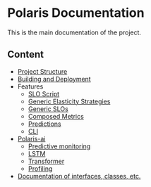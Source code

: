 # Polaris Documentation

This is the main documentation of the project.


## Content

* [Project Structure](./project-structure.md)
* [Building and Deployment](./deployment)
* Features
    * [SLO Script](./features/slo-script.md)
    * [Generic Elasticity Strategies](./features/generic-elasticity-strategies.md)
    * [Generic SLOs](./features/generic-slos.md)
    * [Composed Metrics](./features/composed-metrics.md)
    * [Predictions](./features/predictions.md)
    * [CLI](./features/cli.md)
* [Polaris-ai](./polaris-ai/polaris-ai-main.md)
    * [Predictive monitoring](./polaris-ai/polaris-ai-predictive-monitoring.md)
    * [LSTM](./polaris-ai/polaris-ai-lstm.md)
    * [Transformer](./polaris-ai/polaris-ai-transformer.md)
    * [Profiling](./polaris-ai/polaris-ai-profiling.md)
* [Documentation of interfaces, classes, etc.](./typedoc)
